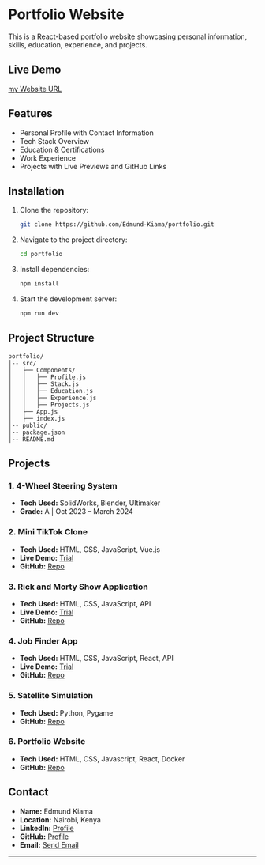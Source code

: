 # Portfolio Website

This is a React-based portfolio website showcasing personal information, skills, education, experience, and projects.

## Live Demo

[my Website URL](https://porfolio-nine-teal.vercel.app/)

## Features

- Personal Profile with Contact Information
- Tech Stack Overview
- Education & Certifications
- Work Experience
- Projects with Live Previews and GitHub Links


## Installation

1. Clone the repository:
   ```sh
   git clone https://github.com/Edmund-Kiama/portfolio.git
   ```
2. Navigate to the project directory:
   ```sh
   cd portfolio
   ```
3. Install dependencies:
   ```sh
   npm install
   ```
4. Start the development server:
   ```sh
   npm run dev
   ```

## Project Structure

```
portfolio/
│-- src/
│   ├── Components/
│   │   ├── Profile.js
│   │   ├── Stack.js
│   │   ├── Education.js
│   │   ├── Experience.js
│   │   ├── Projects.js
│   ├── App.js
│   ├── index.js
│-- public/
│-- package.json
│-- README.md
```

## Projects

### 1. **4-Wheel Steering System**
- **Tech Used:** SolidWorks, Blender, Ultimaker
- **Grade:** A | Oct 2023 – March 2024

### 2. **Mini TikTok Clone**
- **Tech Used:** HTML, CSS, JavaScript, Vue.js
- **Live Demo:** [Trial](https://tiktok-mini-clone.vercel.app/)
- **GitHub:** [Repo](https://github.com/Edmund-Kiama/tiktok-mini-clone)

### 3. **Rick and Morty Show Application**
- **Tech Used:** HTML, CSS, JavaScript, API
- **Live Demo:** [Trial](https://rick-and-morty-using-api.vercel.app/)
- **GitHub:** [Repo](https://github.com/Edmund-Kiama/rick-and-morty-using-API)

### 4. **Job Finder App**
- **Tech Used:** HTML, CSS, JavaScript, React, API
- **Live Demo:** [Trial](https://job-finder-ia23.vercel.app/)
- **GitHub:** [Repo](https://github.com/Michael3-j/JobFinder)

### 5. **Satellite Simulation**
- **Tech Used:** Python, Pygame
- **GitHub:** [Repo](https://github.com/Edmund-Kiama/Satellite_Sim)

### 6. **Portfolio Website**
- **Tech Used:** HTML, CSS, Javascript, React, Docker
- **GitHub:** [Repo](https://github.com/Edmund-Kiama/porfolio)

## Contact

- **Name:** Edmund Kiama
- **Location:** Nairobi, Kenya
- **LinkedIn:** [Profile](https://linkedin.com/in/edmund-kiama-2269a4325)
- **GitHub:** [Profile](https://github.com/Edmund-Kiama)
- **Email:** [Send Email](mailto:edmundgachanja@gmail.com)

---
